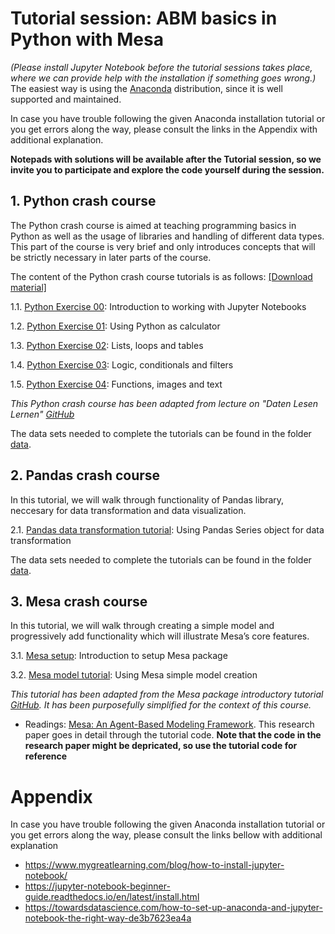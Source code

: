 # **Tutorial session: ABM basics in Python with Mesa**

*(Please install Jupyter Notebook before the tutorial sessions takes place, where we can provide help with the installation if something goes wrong.)* The easiest way is using the [Anaconda](https://jupyter-notebook-beginner-guide.readthedocs.io/en/latest/install.html) distribution, since it is well supported and maintained.

In case you have trouble following the given Anaconda installation tutorial or you get errors along the way, please consult the links in the Appendix with additional explanation.

**Notepads with solutions will be available after the Tutorial session, so we invite you to participate and explore the code yourself during the session.**

## 1. Python crash course

The Python crash course is aimed at teaching programming basics in Python as well as the usage of libraries and handling of different data types. This part of the course is very brief and only introduces concepts that will be strictly necessary in later parts of the course. 

The content of the Python crash course tutorials is as follows: [[Download material]](https://downgit.github.io/#/home?url=https://github.com/dgarcia-eu/ComputationalModellingSocialSystems/tree/main/Exercise_00_Tut/python_introduction)

1.1. [Python Exercise 00](https://github.com/pjercic/ComputationalModellingSocialSystems2024/blob/main/tutorial%20files/python_introduction/0_tutorial/00_en_introduction_jupyter_notebooks.ipynb): Introduction to working with Jupyter Notebooks 

1.2. [Python Exercise 01](https://github.com/pjercic/ComputationalModellingSocialSystems2024/blob/main/tutorial%20files/python_introduction/1_tutorial/01_en_exercise_python_as_calculator.ipynb): Using Python as calculator

1.3. [Python Exercise 02](https://github.com/pjercic/ComputationalModellingSocialSystems2024/blob/main/tutorial%20files/python_introduction/2_tutorial/02_en_exercise_lists_loops_tables.ipynb): Lists, loops and tables

1.4. [Python Exercise 03](https://github.com/pjercic/ComputationalModellingSocialSystems2024/blob/main/tutorial%20files/python_introduction/3_tutorial/03_en_exercise_logic_conditionals_filtering.ipynb): Logic, conditionals and filters

1.5. [Python Exercise 04](https://github.com/pjercic/ComputationalModellingSocialSystems2024/blob/main/tutorial%20files/python_introduction/4_tutorial/04_en_exercise_functions_images_text.ipynb): Functions, images and text

_This Python crash course has been adapted from lecture on "Daten Lesen Lernen" [GitHub](https://github.com/Daten-Lesen-Lernen/daten-lesen-lernen-lecture)_

The data sets needed to complete the tutorials can be found in the folder [data](https://github.com/pjercic/ComputationalModellingSocialSystems2024/tree/main/tutorial%20files/python_introduction/data).

## 2. Pandas crash course

In this tutorial, we will walk through functionality of Pandas library, neccesary for data transformation and data visualization.

2.1. [Pandas data transformation tutorial](https://github.com/pjercic/ComputationalModellingSocialSystems2024/blob/main/tutorial%20files/pandas_introduction/pandas_introductory_tutorial_data.ipynb): Using Pandas Series object for data transformation

The data sets needed to complete the tutorials can be found in the folder [data](https://github.com/pjercic/ComputationalModellingSocialSystems2024/tree/main/tutorial%20files/pandas_introduction/data).


## 3. Mesa crash course

In this tutorial, we will walk through creating a simple model and progressively add functionality which will illustrate Mesa’s core features.

3.1. [Mesa setup](https://github.com/pjercic/ComputationalModellingSocialSystems2024/blob/main/tutorial%20files/mesa_introduction/mesa_setup_tutorial.ipynb): Introduction to setup Mesa package

3.2. [Mesa model tutorial](https://github.com/pjercic/ComputationalModellingSocialSystems2024/blob/main/tutorial%20files/mesa_introduction/mesa_introductory_tutorial_complete.ipynb): Using Mesa simple model creation

_This tutorial has been adapted from the Mesa package introductory tutorial [GitHub](https://github.com/projectmesa/mesa/tree/main/docs/tutorials). It has been purposefully simplified for the context of this course._

- Readings: [Mesa: An Agent-Based Modeling Framework](https://www.researchgate.net/profile/Jacqueline-Kazil/publication/328774079_Mesa_An_Agent-Based_Modeling_Framework/links/5cc7632192851c8d220e5897/Mesa-An-Agent-Based-Modeling-Framework.pdf). This research paper goes in detail through the tutorial code. **Note that the code in the research paper might be depricated, so use the tutorial code for reference**

# Appendix

In case you have trouble following the given Anaconda installation tutorial or you get errors along the way, please consult the links bellow with additional explanation

- https://www.mygreatlearning.com/blog/how-to-install-jupyter-notebook/
- https://jupyter-notebook-beginner-guide.readthedocs.io/en/latest/install.html
- https://towardsdatascience.com/how-to-set-up-anaconda-and-jupyter-notebook-the-right-way-de3b7623ea4a
